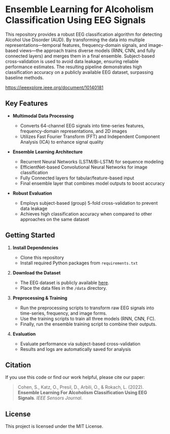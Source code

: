 # Ensemble Learning for Alcoholism Classification Using EEG Signals

This repository provides a robust EEG classification algorithm for detecting Alcohol Use Disorder (AUD). By transforming the data into multiple representations—temporal features, frequency-domain signals, and image-based views—the approach trains diverse models (RNN, CNN, and fully connected layers) and merges them in a final ensemble. Subject-based cross-validation is used to avoid data leakage, ensuring reliable performance estimates. The resulting pipeline demonstrates high classification accuracy on a publicly available EEG dataset, surpassing baseline methods.

https://ieeexplore.ieee.org/document/10140181

## Key Features

- **Multimodal Data Processing**  
  - Converts 64-channel EEG signals into time-series features, frequency-domain representations, and 2D images  
  - Utilizes Fast Fourier Transform (FFT) and Independent Component Analysis (ICA) to enhance signal quality

- **Ensemble Learning Architecture**  
  - Recurrent Neural Networks (LSTM/Bi-LSTM) for sequence modeling  
  - EfficientNet-based Convolutional Neural Networks for image classification  
  - Fully Connected layers for tabular/feature-based input  
  - Final ensemble layer that combines model outputs to boost accuracy

- **Robust Evaluation**  
  - Employs subject-based (group) 5-fold cross-validation to prevent data leakage  
  - Achieves high classification accuracy when compared to other approaches on the same dataset

## Getting Started

1. **Install Dependencies**  
   - Clone this repository  
   - Install required Python packages from `requirements.txt`

2. **Download the Dataset**  
   - The EEG dataset is publicly available [here](https://archive.ics.uci.edu/ml/datasets/EEG+Database).  
   - Place the data files in the `/data` directory.

3. **Preprocessing & Training**  
   - Run the preprocessing scripts to transform raw EEG signals into time-series, frequency, and image forms.  
   - Use the training scripts to train all three models (RNN, CNN, FC).  
   - Finally, run the ensemble training script to combine their outputs.

4. **Evaluation**  
   - Evaluate performance via subject-based cross-validation  
   - Results and logs are automatically saved for analysis

## Citation

If you use this code or find our work helpful, please cite our paper:

> Cohen, S., Katz, O., Presil, D., Arbili, O., & Rokach, L. (2022).  
> **Ensemble Learning For Alcoholism Classification Using EEG Signals**. *IEEE Sensors Journal*.

## License

This project is licensed under the MIT License.

